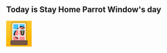 <h2>Today is Stay Home Parrot Window's day</h2><img src="https://raw.githubusercontent.com/jmhobbs/cultofthepartyparrot.com/master/parrots/hd/stayhomeparrotwindow.gif" />